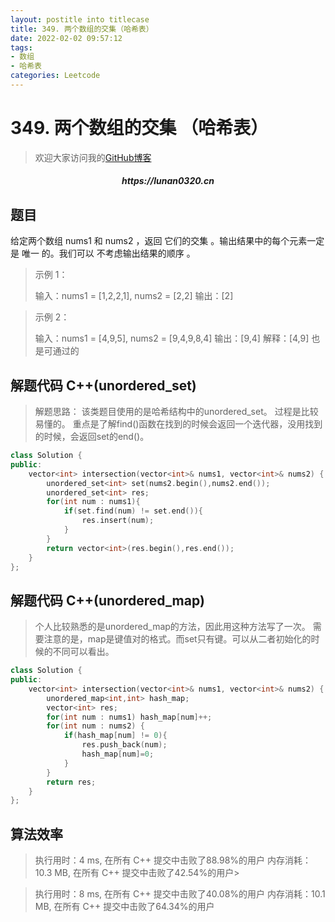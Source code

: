 ```yaml
---
layout: postitle into titlecase
title: 349. 两个数组的交集（哈希表）
date: 2022-02-02 09:57:12
tags:
- 数组
- 哈希表
categories: Leetcode
---
```


# 349. 两个数组的交集 （哈希表）

> 欢迎大家访问我的[GitHub博客](https://lunan0320.github.io/)

<h5 align='center'> https://lunan0320.cn</h5>



## 题目

给定两个数组 nums1 和 nums2 ，返回 它们的交集 。输出结果中的每个元素一定是 唯一 的。我们可以 不考虑输出结果的顺序 。

 

> 示例 1：
>
> 输入：nums1 = [1,2,2,1], nums2 = [2,2] 
> 输出：[2]

> 示例 2：
>
> 输入：nums1 = [4,9,5], nums2 = [9,4,9,8,4] 
> 输出：[9,4] 
> 解释：[4,9] 也是可通过的


## 解题代码 C++(unordered_set)

> 解题思路： 该类题目使用的是哈希结构中的unordered_set。
> 过程是比较易懂的。
> 重点是了解find()函数在找到的时候会返回一个迭代器，没用找到的时候，会返回set的end()。

```cpp
class Solution {
public:
    vector<int> intersection(vector<int>& nums1, vector<int>& nums2) {
        unordered_set<int> set(nums2.begin(),nums2.end());
        unordered_set<int> res;
        for(int num : nums1){
            if(set.find(num) != set.end()){
                res.insert(num);
            }
        }
        return vector<int>(res.begin(),res.end());
    }
};
```
## 解题代码 C++(unordered_map)

> 个人比较熟悉的是unordered_map的方法，因此用这种方法写了一次。
> 需要注意的是，map是键值对的格式。而set只有键。可以从二者初始化的时候的不同可以看出。

```cpp
class Solution {
public:
    vector<int> intersection(vector<int>& nums1, vector<int>& nums2) {
        unordered_map<int,int> hash_map;
        vector<int> res;
        for(int num : nums1) hash_map[num]++;
        for(int num : nums2) {
            if(hash_map[num] != 0){
                res.push_back(num);
                hash_map[num]=0;
            }
        }
        return res;
    }
};
```

## 算法效率

> 执行用时：4 ms, 在所有 C++ 提交中击败了88.98%的用户
> 内存消耗：10.3 MB, 在所有 C++ 提交中击败了42.54%的用户> 

> 执行用时：8 ms, 在所有 C++ 提交中击败了40.08%的用户
> 内存消耗：10.1 MB, 在所有 C++ 提交中击败了64.34%的用户
